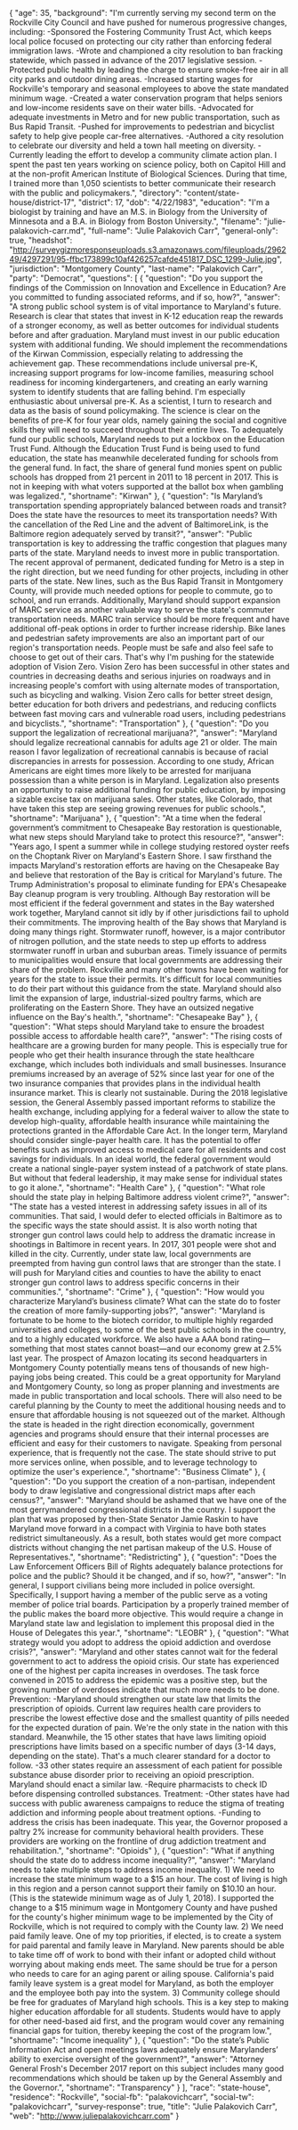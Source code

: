 {
  "age": 35,
  "background": "I'm currently serving my second term on the Rockville City Council and have pushed for numerous progressive changes, including:  -Sponsored the Fostering Community Trust Act, which keeps local police focused on protecting our city rather than enforcing federal immigration laws. -Wrote and championed a city resolution to ban fracking statewide, which passed in advance of the 2017 legislative session. -Protected public health by leading the charge to ensure smoke-free air in all city parks and outdoor dining areas. -Increased starting wages for Rockville's temporary and seasonal employees to above the state mandated minimum wage. -Created a water conservation program that helps seniors and low-income residents save on their water bills. -Advocated for adequate investments in Metro and for new public transportation, such as Bus Rapid Transit. -Pushed for improvements to pedestrian and bicyclist safety to help give people car-free alternatives. -Authored a city resolution to celebrate our diversity and held a town hall meeting on diversity. -Currently leading the effort to develop a community climate action plan.  I spent the past ten years working on science policy, both on Capitol Hill and at the non-profit American Institute of Biological Sciences.  During that time, I trained more than 1,050 scientists to better communicate their research with the public and policymakers.",
  "directory": "content/state-house/district-17",
  "district": 17,
  "dob": "4/22/1983",
  "education": "I'm a biologist by training and have an M.S. in Biology from the University of Minnesota and a B.A. in Biology from Boston University.",
  "filename": "julie-palakovich-carr.md",
  "full-name": "Julie Palakovich Carr",
  "general-only": true,
  "headshot": "http://surveygizmoresponseuploads.s3.amazonaws.com/fileuploads/296249/4297291/95-ffbc173899c10af426257cafde451817_DSC_1299-Julie.jpg",
  "jurisdiction": "Montgomery County",
  "last-name": "Palakovich Carr",
  "party": "Democrat",
  "questions": [
    {
      "question": "Do you support the findings of the Commission on Innovation and Excellence in Education? Are you committed to funding associated reforms, and if so, how?",
      "answer": "A strong public school system is of vital importance to Maryland's future.  Research is clear that states that invest in K-12 education reap the rewards of a stronger economy, as well as better outcomes for individual students before and after graduation.  Maryland must invest in our public education system with additional funding.  We should implement the recommendations of the Kirwan Commission, especially relating to addressing the achievement gap.  These recommendations include universal pre-K, increasing support programs for low-income families, measuring school readiness for incoming kindergarteners, and creating an early warning system to identify students that are falling behind.  I'm especially enthusiastic about universal pre-K.  As a scientist, I turn to research and data as the basis of sound policymaking.  The science is clear on the benefits of pre-K for four year olds, namely gaining the social and cognitive skills they will need to succeed throughout their entire lives.  To adequately fund our public schools, Maryland needs to put a lockbox on the Education Trust Fund.  Although the Education Trust Fund is being used to fund education, the state has meanwhile decelerated funding for schools from the general fund.  In fact, the share of general fund monies spent on public schools has dropped from 21 percent in 2011 to 18 percent in 2017.  This is not in keeping with what voters supported at the ballot box when gambling was legalized.",
      "shortname": "Kirwan"
    },
    {
      "question": "Is Maryland’s transportation spending appropriately balanced between roads and transit? Does the state have the resources to meet its transportation needs? With the cancellation of the Red Line and the advent of BaltimoreLink, is the Baltimore region adequately served by transit?",
      "answer": "Public transportation is key to addressing the traffic congestion that plagues many parts of the state.  Maryland needs to invest more in public transportation.  The recent approval of permanent, dedicated funding for Metro is a step in the right direction, but we need funding for other projects, including in other parts of the state.  New lines, such as the Bus Rapid Transit in Montgomery County, will provide much needed options for people to commute, go to school, and run errands.  Additionally, Maryland should support expansion of MARC service as another valuable way to serve the state's commuter transportation needs. MARC train service should be more frequent and have additional off-peak options in order to further increase ridership.  Bike lanes and pedestrian safety improvements are also an important part of our region's transportation needs.  People must be safe and also feel safe to choose to get out of their cars.  That's why I'm pushing for the statewide adoption of Vision Zero.  Vision Zero has been successful in other states and countries in decreasing deaths and serious injuries on roadways and in increasing people's comfort with using alternate modes of transportation, such as bicycling and walking.  Vision Zero calls for better street design, better education for both drivers and pedestrians, and reducing conflicts between fast moving cars and vulnerable road users, including pedestrians and bicyclists.",
      "shortname": "Transportation"
    },
    {
      "question": "Do you support the legalization of recreational marijuana?",
      "answer": "Maryland should legalize recreational cannabis for adults age 21 or older.  The main reason I favor legalization of recreational cannabis is because of racial discrepancies in arrests for possession.  According to one study, African Americans are eight times more likely to be arrested for marijuana possession than a white person is in Maryland.  Legalization also presents an opportunity to raise additional funding for public education, by imposing a sizable excise tax on marijuana sales.  Other states, like Colorado, that have taken this step are seeing growing revenues for public schools.",
      "shortname": "Marijuana"
    },
    {
      "question": "At a time when the federal government’s commitment to Chesapeake Bay restoration is questionable, what new steps should Maryland take to protect this resource?",
      "answer": "Years ago, I spent a summer while in college studying restored oyster reefs on the Choptank River on Maryland's Eastern Shore.  I saw firsthand the impacts Maryland's restoration efforts are having on the Chesapeake Bay and believe that restoration of the Bay is critical for Maryland's future.  The Trump Administration's proposal to eliminate funding for EPA's Chesapeake Bay cleanup program is very troubling.  Although Bay restoration will be most efficient if the federal government and states in the Bay watershed work together, Maryland cannot sit idly by if other jurisdictions fail to uphold their commitments.  The improving health of the Bay shows that Maryland is doing many things right.  Stormwater runoff, however, is a major contributor of nitrogen pollution, and the state needs to step up efforts to address stormwater runoff in urban and suburban areas.  Timely issuance of permits to municipalities would ensure that local governments are addressing their share of the problem.  Rockville and many other towns have been waiting for years for the state to issue their permits.  It's difficult for local communities to do their part without this guidance from the state.  Maryland should also limit the expansion of large, industrial-sized poultry farms, which are proliferating on the Eastern Shore.  They have an outsized negative influence on the Bay's health.",
      "shortname": "Chesapeake Bay"
    },
    {
      "question": "What steps should Maryland take to ensure the broadest possible access to affordable health care?",
      "answer": "The rising costs of healthcare are a growing burden for many people.  This is especially true for people who get their health insurance through the state healthcare exchange, which includes both individuals and small businesses.  Insurance premiums increased by an average of 52% since last year for one of the two insurance companies that provides plans in the individual health insurance market.  This is clearly not sustainable.  During the 2018 legislative session, the General Assembly passed important reforms to stabilize the health exchange, including applying for a federal waiver to allow the state to develop high-quality, affordable health insurance while maintaining the protections granted in the Affordable Care Act.  In the longer term, Maryland should consider single-payer health care.  It has the potential to offer benefits such as improved access to medical care for all residents and cost savings for individuals.  In an ideal world, the federal government would create a national single-payer system instead of a patchwork of state plans.  But without that federal leadership, it may make sense for individual states to go it alone.",
      "shortname": "Health Care"
    },
    {
      "question": "What role should the state play in helping Baltimore address violent crime?",
      "answer": "The state has a vested interest in addressing safety issues in all of its communities.  That said, I would defer to elected officials in Baltimore as to the specific ways the state should assist.  It is also worth noting that stronger gun control laws could help to address the dramatic increase in shootings in Baltimore in recent years.  In 2017, 301 people were shot and killed in the city.  Currently, under state law, local governments are preempted from having gun control laws that are stronger than the state.  I will push for Maryland cities and counties to have the ability to enact stronger gun control laws to address specific concerns in their communities.",
      "shortname": "Crime"
    },
    {
      "question": "How would you characterize Maryland’s business climate? What can the state do to foster the creation of more family-supporting jobs?",
      "answer": "Maryland is fortunate to be home to the biotech corridor, to multiple highly regarded universities and colleges, to some of the best public schools in the country, and to a highly educated workforce.  We also have a AAA bond rating—something that most states cannot boast—and our economy grew at 2.5% last year.  The prospect of Amazon locating its second headquarters in Montgomery County potentially means tens of thousands of new high-paying jobs being created.  This could be a great opportunity for Maryland and Montgomery County, so long as proper planning and investments are made in public transportation and local schools.  There will also need to be careful planning by the County to meet the additional housing needs and to ensure that affordable housing is not squeezed out of the market.  Although the state is headed in the right direction economically, government agencies and programs should ensure that their internal processes are efficient and easy for their customers to navigate.  Speaking from personal experience, that is frequently not the case.  The state should strive to put more services online, when possible, and to leverage technology to optimize the user's experience.",
      "shortname": "Business Climate"
    },
    {
      "question": "Do you support the creation of a non-partisan, independent body to draw legislative and congressional district maps after each census?",
      "answer": "Maryland should be ashamed that we have one of the most gerrymandered congressional districts in the country.  I support the plan that was proposed by then-State Senator Jamie Raskin to have Maryland move forward in a compact with Virginia to have both states redistrict simultaneously.  As a result, both states would get more compact districts without changing the net partisan makeup of the U.S. House of Representatives.",
      "shortname": "Redistricting"
    },
    {
      "question": "Does the Law Enforcement Officers Bill of Rights adequately balance protections for police and the public? Should it be changed, and if so, how?",
      "answer": "In general, I support civilians being more included in police oversight.  Specifically, I support having a member of the public serve as a voting member of police trial boards.  Participation by a properly trained member of the public makes the board more objective.  This would require a change in Maryland state law and legislation to implement this proposal died in the House of Delegates this year.",
      "shortname": "LEOBR"
    },
    {
      "question": "What strategy would you adopt to address the opioid addiction and overdose crisis?",
      "answer": "Maryland and other states cannot wait for the federal government to act to address the opioid crisis.  Our state has experienced one of the highest per capita increases in overdoses.  The task force convened in 2015 to address the epidemic was a positive step, but the growing number of overdoses indicate that much more needs to be done.  Prevention: -Maryland should strengthen our state law that limits the prescription of opioids.  Current law requires health care providers to prescribe the lowest effective dose and the smallest quantity of pills needed for the expected duration of pain. We're the only state in the nation with this standard.  Meanwhile, the 15 other states that have laws limiting opioid prescriptions have limits based on a specific number of days (3-14 days, depending on the state).  That's a much clearer standard for a doctor to follow. -33 other states require an assessment of each patient for possible substance abuse disorder prior to receiving an opioid prescription.  Maryland should enact a similar law. -Require pharmacists to check ID before dispensing controlled substances.  Treatment: -Other states have had success with public awareness campaigns to reduce the stigma of treating addiction and informing people about treatment options. -Funding to address the crisis has been inadequate.  This year, the Governor proposed a paltry 2% increase for community behavioral health providers.  These providers are working on the frontline of drug addiction treatment and rehabilitation.",
      "shortname": "Opioids"
    },
    {
      "question": "What if anything should the state do to address income inequality?",
      "answer": "Maryland needs to take multiple steps to address income inequality.  1) We need to increase the state minimum wage to a $15 an hour.  The cost of living is high in this region and a person cannot support their family on $10.10 an hour.  (This is the statewide minimum wage as of July 1, 2018).  I supported the change to a $15 minimum wage in Montgomery County and have pushed for the county's higher minimum wage to be implemented by the City of Rockville, which is not required to comply with the County law.  2) We need paid family leave.  One of my top priorities, if elected, is to create a system for paid parental and family leave in Maryland.  New parents should be able to take time off of work to bond with their infant or adopted child without worrying about making ends meet.  The same should be true for a person who needs to care for an aging parent or ailing spouse.  California's paid family leave system is a great model for Maryland, as both the employer and the employee both pay into the system.  3) Community college should be free for graduates of Maryland high schools.  This is a key step to making higher education affordable for all students.  Students would have to apply for other need-based aid first, and the program would cover any remaining financial gaps for tuition, thereby keeping the cost of the program low.",
      "shortname": "Income inequality"
    },
    {
      "question": "Do the state’s Public Information Act and open meetings laws adequately ensure Marylanders’ ability to exercise oversight of the government?",
      "answer": "Attorney General Frosh's December 2017 report on this subject includes many good recommendations which should be taken up by the General Assembly and the Governor.",
      "shortname": "Transparency"
    }
  ],
  "race": "state-house",
  "residence": "Rockville",
  "social-fb": "palakovichcarr",
  "social-tw": "palakovichcarr",
  "survey-response": true,
  "title": "Julie Palakovich Carr",
  "web": "http://www.juliepalakovichcarr.com"
}

